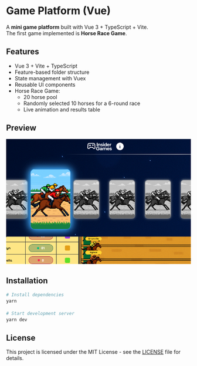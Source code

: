 # Game Platform (Vue)

A **mini game platform** built with Vue 3 + TypeScript + Vite.  
The first game implemented is **Horse Race Game**.  

## Features

- Vue 3 + Vite + TypeScript
- Feature-based folder structure
- State management with Vuex
- Reusable UI components
- Horse Race Game:
  - 20 horse pool
  - Randomly selected 10 horses for a 6-round race
  - Live animation and results table

## Preview

![App Screenshot](https://github.com/hmetgundogdu/game-platform-vue/blob/main/docs/screenshots/screenshot.png)

## Installation

```bash
# Install dependencies
yarn

# Start development server
yarn dev
```

## License
This project is licensed under the MIT License - see the [LICENSE](./LICENSE) file for details.
